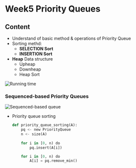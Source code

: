 # Week5 Priority Queues
## Content
- Understand of basic method & operations of Priority Queue
- Sorting methd:
    - __**SELECTION Sort**__
    - __**INSERTION Sort**__
- __**Heap**__ Data structure
    - Upheap
    - Downheap
    - Heap Sort

![Running time](https://github.com/psui3905/COMP2123/blob/master/week5/queue.png)
### Sequenced-based Priority Queues

![Sequenced-based queue](https://github.com/psui3905/COMP2123/blob/master/week5/queue2.png)

- Priority queue sorting
    ``` python
    def priority_queue_sorting(A):
        pq <- new PriorityQueue
        n <- size(A)
        
        for i in [0, n) do
            pq.insert(A[i])

        for i in [0, n) do
            A[i] = pq.remove_min()
    ```
